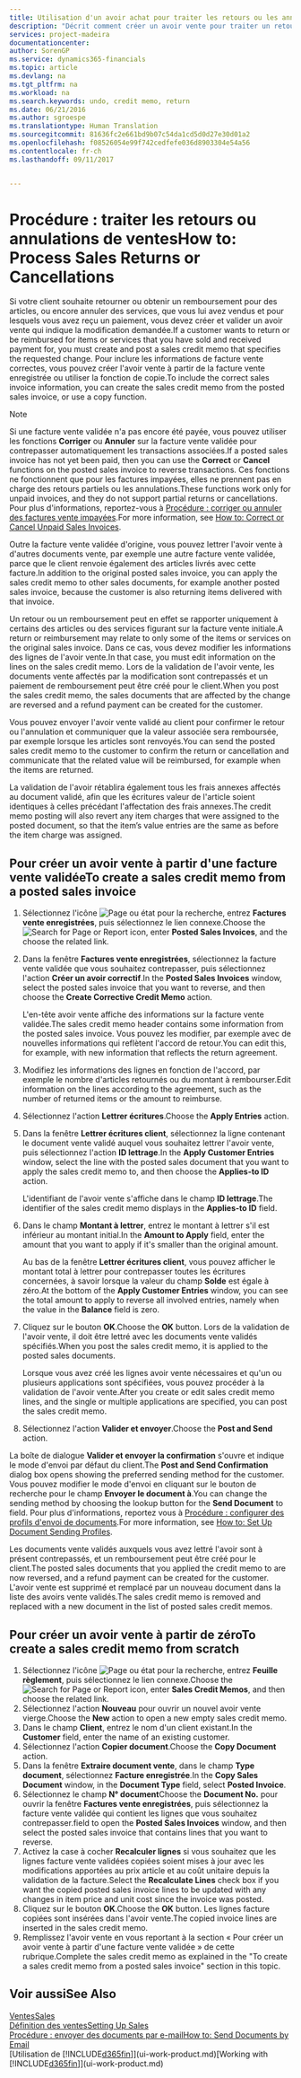 ```yaml
---
title: Utilisation d'un avoir achat pour traiter les retours ou les annulations de vente | Microsoft Docs
description: "Décrit comment créer un avoir vente pour traiter un retour, annulation, ou un remboursement pour les articles ou les services qui vous ont déjà été payés."
services: project-madeira
documentationcenter: 
author: SorenGP
ms.service: dynamics365-financials
ms.topic: article
ms.devlang: na
ms.tgt_pltfrm: na
ms.workload: na
ms.search.keywords: undo, credit memo, return
ms.date: 06/21/2016
ms.author: sgroespe
ms.translationtype: Human Translation
ms.sourcegitcommit: 81636fc2e661bd9b07c54da1cd5d0d27e30d01a2
ms.openlocfilehash: f08526054e99f742cedfefe036d8903304e54a56
ms.contentlocale: fr-ch
ms.lasthandoff: 09/11/2017


---
```

# <a name="how-to-process-sales-returns-or-cancellations"></a><span data-ttu-id="b7d88-103">Procédure : traiter les retours ou annulations de ventes</span><span class="sxs-lookup"><span data-stu-id="b7d88-103">How to: Process Sales Returns or Cancellations</span></span>
<span data-ttu-id="b7d88-104">Si votre client souhaite retourner ou obtenir un remboursement pour des articles, ou encore annuler des services, que vous lui avez vendus et pour lesquels vous avez reçu un paiement, vous devez créer et valider un avoir vente qui indique la modification demandée.</span><span class="sxs-lookup"><span data-stu-id="b7d88-104">If a customer wants to return or be reimbursed for items or services that you have sold and received payment for, you must create and post a sales credit memo that specifies the requested change.</span></span> <span data-ttu-id="b7d88-105">Pour inclure les informations de facture vente correctes, vous pouvez créer l'avoir vente à partir de la facture vente enregistrée ou utiliser la fonction de copie.</span><span class="sxs-lookup"><span data-stu-id="b7d88-105">To include the correct sales invoice information, you can create the sales credit memo from the posted sales invoice, or use a copy function.</span></span>  

> [!NOTE]  
>   <span data-ttu-id="b7d88-106">Si une facture vente validée n'a pas encore été payée, vous pouvez utiliser les fonctions **Corriger** ou **Annuler** sur la facture vente validée pour contrepasser automatiquement les transactions associées.</span><span class="sxs-lookup"><span data-stu-id="b7d88-106">If a posted sales invoice has not yet been paid, then you can use the **Correct** or **Cancel** functions on the posted sales invoice to reverse transactions.</span></span> <span data-ttu-id="b7d88-107">Ces fonctions ne fonctionnent que pour les factures impayées, elles ne prennent pas en charge des retours partiels ou les annulations.</span><span class="sxs-lookup"><span data-stu-id="b7d88-107">These functions work only for unpaid invoices, and they do not support partial returns or cancellations.</span></span> <span data-ttu-id="b7d88-108">Pour plus d'informations, reportez-vous à [Procédure : corriger ou annuler des factures vente impayées](sales-how-correct-cancel-sales-invoice.md).</span><span class="sxs-lookup"><span data-stu-id="b7d88-108">For more information, see [How to: Correct or Cancel Unpaid Sales Invoices](sales-how-correct-cancel-sales-invoice.md).</span></span>

<span data-ttu-id="b7d88-109">Outre la facture vente validée d'origine, vous pouvez lettrer l'avoir vente à d'autres documents vente, par exemple une autre facture vente validée, parce que le client renvoie également des articles livrés avec cette facture.</span><span class="sxs-lookup"><span data-stu-id="b7d88-109">In addition to the original posted sales invoice, you can apply the sales credit memo to other sales documents, for example another posted sales invoice, because the customer is also returning items delivered with that invoice.</span></span>

<span data-ttu-id="b7d88-110">Un retour ou un remboursement peut en effet se rapporter uniquement à certains des articles ou des services figurant sur la facture vente initiale.</span><span class="sxs-lookup"><span data-stu-id="b7d88-110">A return or reimbursement may relate to only some of the items or services on the original sales invoice.</span></span> <span data-ttu-id="b7d88-111">Dans ce cas, vous devez modifier les informations des lignes de l'avoir vente.</span><span class="sxs-lookup"><span data-stu-id="b7d88-111">In that case, you must edit information on the lines on the sales credit memo.</span></span> <span data-ttu-id="b7d88-112">Lors de la validation de l'avoir vente, les documents vente affectés par la modification sont contrepassés et un paiement de remboursement peut être créé pour le client.</span><span class="sxs-lookup"><span data-stu-id="b7d88-112">When you post the sales credit memo, the sales documents that are affected by the change are reversed and a refund payment can be created for the customer.</span></span>  

<span data-ttu-id="b7d88-113">Vous pouvez envoyer l'avoir vente validé au client pour confirmer le retour ou l'annulation et communiquer que la valeur associée sera remboursée, par exemple lorsque les articles sont renvoyés.</span><span class="sxs-lookup"><span data-stu-id="b7d88-113">You can send the posted sales credit memo to the customer to confirm the return or cancellation and communicate that the related value will be reimbursed, for example when the items are returned.</span></span>

<span data-ttu-id="b7d88-114">La validation de l'avoir rétablira également tous les frais annexes affectés au document validé, afin que les écritures valeur de l'article soient identiques à celles précédant l'affectation des frais annexes.</span><span class="sxs-lookup"><span data-stu-id="b7d88-114">The credit memo posting will also revert any item charges that were assigned to the posted document, so that the item’s value entries are the same as before the item charge was assigned.</span></span>

## <a name="to-create-a-sales-credit-memo-from-a-posted-sales-invoice"></a><span data-ttu-id="b7d88-115">Pour créer un avoir vente à partir d'une facture vente validée</span><span class="sxs-lookup"><span data-stu-id="b7d88-115">To create a sales credit memo from a posted sales invoice</span></span>
1. <span data-ttu-id="b7d88-116">Sélectionnez l'icône ![Page ou état pour la recherche](media/ui-search/search_small.png "Page ou état pour la recherche"), entrez **Factures vente enregistrées**, puis sélectionnez le lien connexe.</span><span class="sxs-lookup"><span data-stu-id="b7d88-116">Choose the ![Search for Page or Report](media/ui-search/search_small.png "Search for Page or Report icon") icon, enter **Posted Sales Invoices**, and the choose the related link.</span></span>  
2. <span data-ttu-id="b7d88-117">Dans la fenêtre **Factures vente enregistrées**, sélectionnez la facture vente validée que vous souhaitez contrepasser, puis sélectionnez l'action **Créer un avoir correctif**.</span><span class="sxs-lookup"><span data-stu-id="b7d88-117">In the **Posted Sales Invoices** window, select the posted sales invoice that you want to reverse, and then choose the **Create Corrective Credit Memo** action.</span></span>

    <span data-ttu-id="b7d88-118">L'en-tête avoir vente affiche des informations sur la facture vente validée.</span><span class="sxs-lookup"><span data-stu-id="b7d88-118">The sales credit memo header contains some information from the posted sales invoice.</span></span> <span data-ttu-id="b7d88-119">Vous pouvez les modifier, par exemple avec de nouvelles informations qui reflètent l'accord de retour.</span><span class="sxs-lookup"><span data-stu-id="b7d88-119">You can edit this, for example, with new information that reflects the return agreement.</span></span>  
3. <span data-ttu-id="b7d88-120">Modifiez les informations des lignes en fonction de l'accord, par exemple le nombre d'articles retournés ou du montant à rembourser.</span><span class="sxs-lookup"><span data-stu-id="b7d88-120">Edit information on the lines according to the agreement, such as the number of returned items or the amount to reimburse.</span></span>
4. <span data-ttu-id="b7d88-121">Sélectionnez l'action **Lettrer écritures**.</span><span class="sxs-lookup"><span data-stu-id="b7d88-121">Choose the **Apply Entries** action.</span></span>
5. <span data-ttu-id="b7d88-122">Dans la fenêtre **Lettrer écritures client**, sélectionnez la ligne contenant le document vente validé auquel vous souhaitez lettrer l'avoir vente, puis sélectionnez l'action **ID lettrage**.</span><span class="sxs-lookup"><span data-stu-id="b7d88-122">In the **Apply Customer Entries** window, select the line with the posted sales document that you want to apply the sales credit memo to, and then choose the **Applies-to ID** action.</span></span>

    <span data-ttu-id="b7d88-123">L'identifiant de l'avoir vente s'affiche dans le champ **ID lettrage**.</span><span class="sxs-lookup"><span data-stu-id="b7d88-123">The identifier of the sales credit memo displays in the **Applies-to ID** field.</span></span>
6. <span data-ttu-id="b7d88-124">Dans le champ **Montant à lettrer**, entrez le montant à lettrer s'il est inférieur au montant initial.</span><span class="sxs-lookup"><span data-stu-id="b7d88-124">In the **Amount to Apply** field, enter the amount that you want to apply if it's smaller than the original amount.</span></span>  

    <span data-ttu-id="b7d88-125">Au bas de la fenêtre **Lettrer écritures client**, vous pouvez afficher le montant total à lettrer pour contrepasser toutes les écritures concernées, à savoir lorsque la valeur du champ **Solde** est égale à zéro.</span><span class="sxs-lookup"><span data-stu-id="b7d88-125">At the bottom of the **Apply Customer Entries** window, you can see the total amount to apply to reverse all involved entries, namely when the value in the **Balance** field is zero.</span></span>
7. <span data-ttu-id="b7d88-126">Cliquez sur le bouton **OK**.</span><span class="sxs-lookup"><span data-stu-id="b7d88-126">Choose the **OK** button.</span></span> <span data-ttu-id="b7d88-127">Lors de la validation de l'avoir vente, il doit être lettré avec les documents vente validés spécifiés.</span><span class="sxs-lookup"><span data-stu-id="b7d88-127">When you post the sales credit memo, it is applied to the posted sales documents.</span></span>

    <span data-ttu-id="b7d88-128">Lorsque vous avez créé les lignes avoir vente nécessaires et qu'un ou plusieurs applications sont spécifiées, vous pouvez procéder à la validation de l'avoir vente.</span><span class="sxs-lookup"><span data-stu-id="b7d88-128">After you create or edit sales credit memo lines, and the single or multiple applications are specified, you can post the sales credit memo.</span></span>   
8. <span data-ttu-id="b7d88-129">Sélectionnez l'action **Valider et envoyer**.</span><span class="sxs-lookup"><span data-stu-id="b7d88-129">Choose the **Post and Send** action.</span></span>  

<span data-ttu-id="b7d88-130">La boîte de dialogue **Valider et envoyer la confirmation** s'ouvre et indique le mode d'envoi par défaut du client.</span><span class="sxs-lookup"><span data-stu-id="b7d88-130">The **Post and Send Confirmation** dialog box opens showing the preferred sending method for the customer.</span></span> <span data-ttu-id="b7d88-131">Vous pouvez modifier le mode d'envoi en cliquant sur le bouton de recherche pour le champ **Envoyer le document à**.</span><span class="sxs-lookup"><span data-stu-id="b7d88-131">You can change the sending method by choosing the lookup button for the **Send Document** to field.</span></span> <span data-ttu-id="b7d88-132">Pour plus d'informations, reportez vous à [Procédure : configurer des profils d'envoi de documents](sales-how-setup-document-send-profiles.md).</span><span class="sxs-lookup"><span data-stu-id="b7d88-132">For more information, see [How to: Set Up Document Sending Profiles](sales-how-setup-document-send-profiles.md).</span></span>  

<span data-ttu-id="b7d88-133">Les documents vente validés auxquels vous avez lettré l'avoir sont à présent contrepassés, et un remboursement peut être créé pour le client.</span><span class="sxs-lookup"><span data-stu-id="b7d88-133">The posted sales documents that you applied the credit memo to are now reversed, and a refund payment can be created for the customer.</span></span> <span data-ttu-id="b7d88-134">L'avoir vente est supprimé et remplacé par un nouveau document dans la liste des avoirs vente validés.</span><span class="sxs-lookup"><span data-stu-id="b7d88-134">The sales credit memo is removed and replaced with a new document in the list of posted sales credit memos.</span></span>

## <a name="to-create-a-sales-credit-memo-from-scratch"></a><span data-ttu-id="b7d88-135">Pour créer un avoir vente à partir de zéro</span><span class="sxs-lookup"><span data-stu-id="b7d88-135">To create a sales credit memo from scratch</span></span>
1. <span data-ttu-id="b7d88-136">Sélectionnez l'icône ![Page ou état pour la recherche](media/ui-search/search_small.png "icône Page ou état pour la recherche"), entrez **Feuille règlement**, puis sélectionnez le lien connexe.</span><span class="sxs-lookup"><span data-stu-id="b7d88-136">Choose the ![Search for Page or Report](media/ui-search/search_small.png "Search for Page or Report icon") icon, enter **Sales Credit Memos**, and then choose the related link.</span></span>
2. <span data-ttu-id="b7d88-137">Sélectionnez l'action **Nouveau** pour ouvrir un nouvel avoir vente vierge.</span><span class="sxs-lookup"><span data-stu-id="b7d88-137">Choose the **New** action to open a new empty sales credit memo.</span></span>
3. <span data-ttu-id="b7d88-138">Dans le champ **Client**, entrez le nom d'un client existant.</span><span class="sxs-lookup"><span data-stu-id="b7d88-138">In the **Customer** field, enter the name of an existing customer.</span></span>
4. <span data-ttu-id="b7d88-139">Sélectionnez l'action **Copier document**.</span><span class="sxs-lookup"><span data-stu-id="b7d88-139">Choose the **Copy Document** action.</span></span>
5. <span data-ttu-id="b7d88-140">Dans la fenêtre **Extraire document vente**, dans le champ **Type document**, sélectionnez **Facture enregistrée**.</span><span class="sxs-lookup"><span data-stu-id="b7d88-140">In the **Copy Sales Document** window, in the **Document Type** field, select **Posted Invoice**.</span></span>
6. <span data-ttu-id="b7d88-141">Sélectionnez le champ **N° document**</span><span class="sxs-lookup"><span data-stu-id="b7d88-141">Choose the **Document No.**</span></span> <span data-ttu-id="b7d88-142">pour ouvrir la fenêtre **Factures vente enregistrées**, puis sélectionnez la facture vente validée qui contient les lignes que vous souhaitez contrepasser.</span><span class="sxs-lookup"><span data-stu-id="b7d88-142">field to open the **Posted Sales Invoices** window, and then select the posted sales invoice that contains lines that you want to reverse.</span></span>
7. <span data-ttu-id="b7d88-143">Activez la case à cocher **Recalculer lignes** si vous souhaitez que les lignes facture vente validées copiées soient mises à jour avec les modifications apportées au prix article et au coût unitaire depuis la validation de la facture.</span><span class="sxs-lookup"><span data-stu-id="b7d88-143">Select the **Recalculate Lines** check box if you want the copied posted sales invoice lines to be updated with any changes in item price and unit cost since the invoice was posted.</span></span>
8. <span data-ttu-id="b7d88-144">Cliquez sur le bouton **OK**.</span><span class="sxs-lookup"><span data-stu-id="b7d88-144">Choose the **OK** button.</span></span> <span data-ttu-id="b7d88-145">Les lignes facture copiées sont insérées dans l'avoir vente.</span><span class="sxs-lookup"><span data-stu-id="b7d88-145">The copied invoice lines are inserted in the sales credit memo.</span></span>
9. <span data-ttu-id="b7d88-146">Remplissez l'avoir vente en vous reportant à la section « Pour créer un avoir vente à partir d'une facture vente validée » de cette rubrique.</span><span class="sxs-lookup"><span data-stu-id="b7d88-146">Complete the sales credit memo as explained in the "To create a sales credit memo from a posted sales invoice" section in this topic.</span></span>

## <a name="see-also"></a><span data-ttu-id="b7d88-147">Voir aussi</span><span class="sxs-lookup"><span data-stu-id="b7d88-147">See Also</span></span>
[<span data-ttu-id="b7d88-148">Ventes</span><span class="sxs-lookup"><span data-stu-id="b7d88-148">Sales</span></span>](sales-manage-sales.md)  
[<span data-ttu-id="b7d88-149">Définition des ventes</span><span class="sxs-lookup"><span data-stu-id="b7d88-149">Setting Up Sales</span></span>](sales-setup-sales.md)  
[<span data-ttu-id="b7d88-150">Procédure : envoyer des documents par e-mail</span><span class="sxs-lookup"><span data-stu-id="b7d88-150">How to: Send Documents by Email</span></span>](ui-how-send-documents-email.md)  
<span data-ttu-id="b7d88-151">[Utilisation de [!INCLUDE[d365fin](includes/d365fin_md.md)]](ui-work-product.md)</span><span class="sxs-lookup"><span data-stu-id="b7d88-151">[Working with [!INCLUDE[d365fin](includes/d365fin_md.md)]](ui-work-product.md)</span></span>

